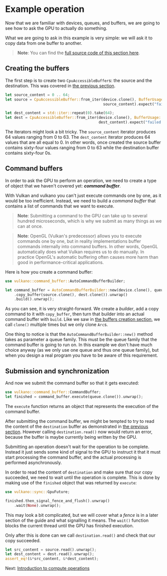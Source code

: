 # Example operation

Now that we are familiar with devices, queues, and buffers, we are going to see how to ask the GPU
to actually do something.

What we are going to ask in this example is very simple: we will ask it to copy data from one
buffer to another.

> **Note**: You can find the [full source code of this section
> here](https://github.com/vulkano-rs/vulkano-www/blob/master/examples/guide-example-operation.rs).

## Creating the buffers

The first step is to create two `CpuAccessibleBuffer`s: the source and the destination. This
was covered in [the previous section](/guide/buffer-creation).

```rust
let source_content = 0 .. 64;
let source = CpuAccessibleBuffer::from_iter(device.clone(), BufferUsage::all(),
                                            source_content).expect("failed to create buffer");

let dest_content = std::iter::repeat(0).take(64);
let dest = CpuAccessibleBuffer::from_iter(device.clone(), BufferUsage::all(),
                                          dest_content).expect("failed to create buffer");
```

The iterators might look a bit tricky. The `source_content` iterator produces 64 values ranging
from 0 to 63. The `dest_content` iterator produces 64 values that are all equal to 0.
In other words, once created the source buffer contains sixty-four values ranging from 0 to 63
while the destination buffer contains sixty-four 0s.

## Command buffers

In order to ask the GPU to perform an operation, we need to create a type of object that we
haven't covered yet: ***command buffer***.

With Vulkan and vulkano you can't just execute commands one by one, as it would be too inefficient.
Instead, we need to build a *command buffer* that contains a list of commands that we want to
execute.

> **Note**: Submitting a command to the GPU can take up to several hundred microseconds, which is
> why we submit as many things as we can at once.

> **Note**: OpenGL (Vulkan's predecessor) allows you to execute commands one by one, but in reality
> implementations buffer commands internally into command buffers. In other words, OpenGL
> automatically does what Vulkan requires us to do manually. In practice OpenGL's automatic
> buffering often causes more harm than good in performance-critical applications.

Here is how you create a command buffer:

```rust
use vulkano::command_buffer::AutoCommandBufferBuilder;

let command_buffer = AutoCommandBufferBuilder::new(device.clone(), queue.family()).unwrap()
    .copy_buffer(source.clone(), dest.clone()).unwrap()
    .build().unwrap();
```

As you can see, it is very straight-forward. We create a *builder*, add a copy command to it with
`copy_buffer`, then turn that builder into an actual command buffer with `build`. Like we saw in
[the buffers creation section](/guide/buffer-creation), we call `clone()` multiple times but we
 only clone `Arc`s.

One thing to notice is that the `AutoCommandBufferBuilder::new()` method takes as
parameter a queue family. This must be the queue family that the command buffer is going to run on.
In this example we don't have much choice anyway (as we only use one queue and thus one queue
family), but when you design a real program you have to be aware of this requirement.

## Submission and synchronization

And now we submit the command buffer so that it gets executed:

```rust
use vulkano::command_buffer::CommandBuffer;
let finished = command_buffer.execute(queue.clone()).unwrap();
```

The `execute` function returns an object that represents the execution of the command buffer.

After submitting the command buffer, we might be tempted to try to read the content of the
`destination` buffer as demonstrated in [the previous section](/guide/buffer-creation). However
calling `destination.read()` now would return an error, because the buffer is maybe currently being
written by the GPU.

Submitting an operation doesn't wait for the operation to be complete. Instead it just sends some
kind of signal to the GPU to instruct it that it must start processing the command buffer, and the
actual processing is performed asynchronously.

In order to read the content of `destination` and make sure that our copy succeeded, we need to
wait until the operation is complete. This is done by making use of the `finished` object that
was returned by `execute`:

```rust
use vulkano::sync::GpuFuture;

finished.then_signal_fence_and_flush().unwrap()
    .wait(None).unwrap();
```

This may look a bit complicated, but we will cover what a *fence* is in a later section of the
guide and what signalling it means. The `wait()` function blocks the current thread until the GPU
has finished execution.

Only after this is done can we call `destination.read()` and check that our copy succeeded.

```rust
let src_content = source.read().unwrap();
let dest_content = dest.read().unwrap();
assert_eq!(&*src_content, &*dest_content);
```

Next: [Introduction to compute operations](/guide/compute-intro)
